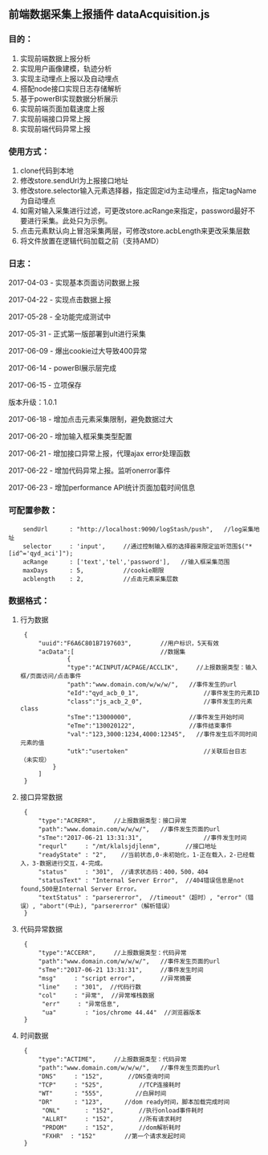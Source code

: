 ## 前端数据采集上报插件 dataAcquisition.js

### 目的：
1. 实现前端数据上报分析
2. 实现用户画像建模，轨迹分析
3. 实现主动埋点上报以及自动埋点
4. 搭配node接口实现日志存储解析
5. 基于powerBI实现数据分析展示
6. 实现前端页面加载速度上报 
7. 实现前端接口异常上报     
8. 实现前端代码异常上报	

### 使用方式：
1. clone代码到本地
2. 修改store.sendUrl为上报接口地址
3. 修改store.selector输入元素选择器，指定固定id为主动埋点，指定tagName为自动埋点
4. 如需对输入采集进行过滤，可更改store.acRange来指定，password最好不要进行采集。此处只为示例。
5. 点击元素默认向上冒泡采集两层，可修改store.acbLength来更改采集层数
6. 将文件放置在逻辑代码加载之前（支持AMD）

### 日志：
2017-04-03 - 实现基本页面访问数据上报

2017-04-22 - 实现点击数据上报

2017-05-28 - 全功能完成测试中

2017-05-31 - 正式第一版部署到ult进行采集

2017-06-09 - 爆出cookie过大导致400异常

2017-06-14 - powerBI展示层完成

2017-06-15 - 立项保存

版本升级：1.0.1

2017-06-18 - 增加点击元素采集限制，避免数据过大

2017-06-20 - 增加输入框采集类型配置

2017-06-21 - 增加接口异常上报，代理ajax error处理函数

2017-06-22 - 增加代码异常上报。监听onerror事件

2017-06-23 - 增加performance API统计页面加载时间信息

### 可配置参数：
        sendUrl      : "http://localhost:9090/logStash/push",   //log采集地址
        selector     : 'input',     //通过控制输入框的选择器来限定监听范围$("*[id^='qyd_aci']");
        acRange      : ['text','tel','password'],   //输入框采集范围
        maxDays      : 5,           //cookie期限
        acblength    : 2,           //点击元素采集层数
### 数据格式：
1. 行为数据

		{
			"uuid":"F6A6C801B7197603",        //用户标识，5天有效
			"acData":[						  //数据集
					{
					"type":"ACINPUT/ACPAGE/ACCLIK",     //上报数据类型：输入框/页面访问/点击事件
					"path":"www.domain.com/w/w/w/",   //事件发生的url
					"eId":"qyd_acb_0_1",				  //事件发生的元素ID	
					"class":"js_acb_2_0",				  //事件发生的元素class	
					"sTme":"13000000",				  //事件发生开始时间
					"eTme":"130020122",				  //事件结束事件							
					"val":"123,3000:1234,4000:12345",   //事件发生后不同时间元素的值	  		
					"utk":"usertoken"					  //关联后台日志							（未实现）
				}
			]
		}
	
2. 接口异常数据
	
		{
	        "type":"ACRERR",     //上报数据类型：接口异常
	        "path":"www.domain.com/w/w/w/",   //事件发生页面的url
	        "sTme":"2017-06-21 13:31:31",				  //事件发生时间
	        "requrl"     : "/mt/klalsjdjlenm",       //接口地址
	        "readyState" : "2",    //当前状态,0-未初始化，1-正在载入，2-已经载入，3-数据进行交互，4-完成。
	        "status"     : "301",  //请求状态码：400，500，404
	        "statusText" : "Internal Server Error",  //404错误信息是not found,500是Internal Server Error。
			"textStatus" : "parsererror",  //timeout"（超时）, "error"（错误）, "abort"(中止), "parsererror"（解析错误）     
	    }
    
3. 代码异常数据
	
		{
	        "type":"ACCERR",     //上报数据类型：代码异常
	        "path":"www.domain.com/w/w/w/",   //事件发生页面的url
	        "sTme":"2017-06-21 13:31:31",	  //事件发生时间
	        "msg"     : "script error",       //异常摘要
	        "line"    : "301",  //代码行数
	        "col"     : "异常",  //异常堆栈数据
			 "err"     : "异常信息",  
			 "ua"		 : "ios/chrome 44.44"  //浏览器版本
	    }
    
4. 时间数据
	
		{
		    "type":"ACTIME",     //上报数据类型：代码异常
		    "path":"www.domain.com/w/w/w/",   //事件发生页面的url
		    "DNS"     : "152",       //DNS查询时间
		    "TCP"     : "525",  		//TCP连接耗时
		    "WT"      : "555",  	   //白屏时间
		    "DR"      : "123", 		//dom ready时间，脚本加载完成时间
			 "ONL"		 : "152",  		//执行onload事件耗时
			 "ALLRT"	 : "152",  		//所有请求耗时
			 "PRDOM"	 : "152",  		//dom解析耗时
			 "FXHR"	 : "152"  		//第一个请求发起时间
		}
		
		